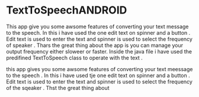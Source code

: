 # TextToSpeechANDROID
This app give you some awsome features of converting your text message to the speech. In this i have used the one edit text on spinner and a button . Edit text is used to enter the text and spinner is used to select the frequency of speaker . Thars the great thing about the app is you can manage your output frequency either sloweer or faster. Inside the java file i have used the predifined TextToSpeech class to operate with the text .

this app gives you some awsome features of converting your text meessage to the speech . In this i have used tje one edit text on spinner and a button . Edit text is used to enter the text and spinner is used to select the frequency of the sqeaker . Thst the great thing about 
